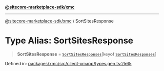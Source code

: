 [**@sitecore-marketplace-sdk/xmc**](../README.md)

***

[@sitecore-marketplace-sdk/xmc](../README.md) / SortSitesResponse

# Type Alias: SortSitesResponse

> **SortSitesResponse** = [`SortSitesResponses`](SortSitesResponses.md)\[keyof [`SortSitesResponses`](SortSitesResponses.md)\]

Defined in: [packages/xmc/src/client-xmapp/types.gen.ts:2565](https://github.com/Sitecore/sitecore-marketplace-sdk/blob/e87783cce9f115393973a45e109d17b99bf1df7e/packages/xmc/src/client-xmapp/types.gen.ts#L2565)
